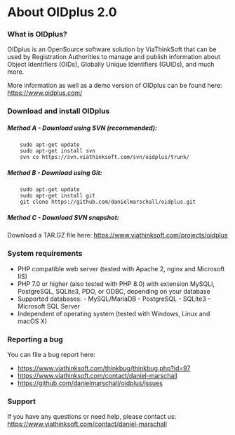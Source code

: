 # About OIDplus 2.0

### What is OIDplus?
OIDplus is an OpenSource software solution by ViaThinkSoft that can be used by
Registration Authorities to manage and publish information about
Object Identifiers (OIDs), Globally Unique Identifiers (GUIDs), and much more.

More information as well as a demo version of OIDplus can be found here:
https://www.oidplus.com/

### Download and install OIDplus

##### Method A - Download using SVN (recommended):
        sudo apt-get update
        sudo apt-get install svn
        svn co https://svn.viathinksoft.com/svn/oidplus/trunk/

##### Method B - Download using Git:
        sudo apt-get update
        sudo apt-get install git
        git clone https://github.com/danielmarschall/oidplus.git

##### Method C - Download SVN snapshot:
Download a TAR.GZ file here:
        https://www.viathinksoft.com/projects/oidplus

### System requirements
- PHP compatible web server (tested with Apache 2, nginx and Microsoft IIS)
- PHP 7.0 or higher (also tested with PHP 8.0)
        with extension MySQLi, PostgreSQL, SQLite3, PDO, or ODBC, depending on your database
- Supported databases:
        - MySQL/MariaDB
        - PostgreSQL
        - SQLite3
        - Microsoft SQL Server
- Independent of operating system (tested with Windows, Linux and macOS X)

### Reporting a bug
You can file a bug report here:
- https://www.viathinksoft.com/thinkbug/thinkbug.php?id=97
- https://www.viathinksoft.com/contact/daniel-marschall
- https://github.com/danielmarschall/oidplus/issues

### Support
If you have any questions or need help, please contact us:
https://www.viathinksoft.com/contact/daniel-marschall

